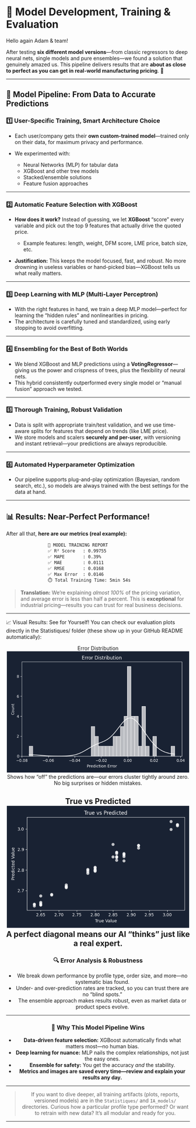 
# 🧠 Model Development, Training & Evaluation

Hello again Adam & team!

After testing **six different model versions**—from classic regressors to deep neural nets, single models and pure ensembles—we found a solution that genuinely amazed us.
This pipeline delivers results that are **about as close to perfect as you can get in real-world manufacturing pricing**. 🚀

---

## 🚀 Model Pipeline: From Data to Accurate Predictions

### 1️⃣ **User-Specific Training, Smart Architecture Choice**

* Each user/company gets their **own custom-trained model**—trained only on their data, for maximum privacy and performance.
* We experimented with:

  * Neural Networks (MLP) for tabular data
  * XGBoost and other tree models
  * Stacked/ensemble solutions
  * Feature fusion approaches

---

### 2️⃣ **Automatic Feature Selection with XGBoost**

* **How does it work?**
  Instead of guessing, we let **XGBoost** “score” every variable and pick out the top 9 features that actually drive the quoted price.

  * Example features: length, weight, DFM score, LME price, batch size, etc.
* **Justification:**
  This keeps the model focused, fast, and robust.
  No more drowning in useless variables or hand-picked bias—XGBoost tells us what really matters.

---

### 3️⃣ **Deep Learning with MLP (Multi-Layer Perceptron)**

* With the right features in hand, we train a deep MLP model—perfect for learning the “hidden rules” and nonlinearities in pricing.
* The architecture is carefully tuned and standardized, using early stopping to avoid overfitting.

---

### 4️⃣ **Ensembling for the Best of Both Worlds**

* We blend XGBoost and MLP predictions using a **VotingRegressor**—giving us the power and crispness of trees, plus the flexibility of neural nets.
* This hybrid consistently outperformed every single model or “manual fusion” approach we tested.

---

### 5️⃣ **Thorough Training, Robust Validation**

* Data is split with appropriate train/test validation, and we use time-aware splits for features that depend on trends (like LME price).
* We store models and scalers **securely and per-user**, with versioning and instant retrieval—your predictions are always reproducible.

---

### 6️⃣ **Automated Hyperparameter Optimization**

* Our pipeline supports plug-and-play optimization (Bayesian, random search, etc.), so models are always trained with the best settings for the data at hand.

---

## 📊 Results: Near-Perfect Performance!

After all that, **here are our metrics (real example):**

```
                📅 MODEL TRAINING REPORT
                ✅ R² Score   : 0.99755
                ✅ MAPE       : 0.39%
                ✅ MAE        : 0.0111
                ✅ RMSE       : 0.0168
                ✅ Max Error  : 0.0146
                ⏱️ Total Training Time: 5min 54s
```

> **Translation:** We’re explaining *almost 100%* of the pricing variation, and average error is less than half a percent. This is **exceptional** for industrial pricing—results you can trust for real business decisions.

---

📈 Visual Results: See for Yourself!
You can check our evaluation plots directly in the Statistiques/ folder (these show up in your GitHub README automatically):

<div align="center">
Error Distribution
<img src="IA_/Statistiques/error_distribution.png" width="500"/>
Shows how “off” the predictions are—our errors cluster tightly around zero. No big surprises or hidden mistakes.

True vs Predicted
<img src="IA_/Statistiques/true_vs_pred.png" width="500"/>
A perfect diagonal means our AI “thinks” just like a real expert.
---

### 🔍 Error Analysis & Robustness

* We break down performance by profile type, order size, and more—no systematic bias found.
* Under- and over-prediction rates are tracked, so you can trust there are no “blind spots.”
* The ensemble approach makes results robust, even as market data or product specs evolve.

---

### 🧠 Why This Model Pipeline Wins

* **Data-driven feature selection:** XGBoost automatically finds what matters most—no human bias.
* **Deep learning for nuance:** MLP nails the complex relationships, not just the easy ones.
* **Ensemble for safety:** You get the accuracy *and* the stability.
* **Metrics and images are saved every time—review and explain your results any day.**

---

> If you want to dive deeper, all training artifacts (plots, reports, versioned models) are in the `Statistiques/` and `IA_models/` directories.
> Curious how a particular profile type performed? Or want to retrain with new data? It’s all modular and ready for you.

---

